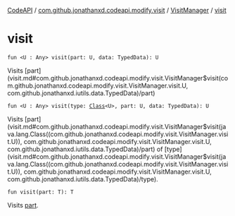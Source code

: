 [CodeAPI](../../index.md) / [com.github.jonathanxd.codeapi.modify.visit](../index.md) / [VisitManager](index.md) / [visit](.)

# visit

`fun <U : Any> visit(part: U, data: TypedData): U`

Visits [part](visit.md#com.github.jonathanxd.codeapi.modify.visit.VisitManager$visit(com.github.jonathanxd.codeapi.modify.visit.VisitManager.visit.U, com.github.jonathanxd.iutils.data.TypedData)/part)

`fun <U : Any> visit(type: `[`Class`](http://docs.oracle.com/javase/6/docs/api/java/lang/Class.html)`<U>, part: U, data: TypedData): U`

Visits [part](visit.md#com.github.jonathanxd.codeapi.modify.visit.VisitManager$visit(java.lang.Class((com.github.jonathanxd.codeapi.modify.visit.VisitManager.visit.U)), com.github.jonathanxd.codeapi.modify.visit.VisitManager.visit.U, com.github.jonathanxd.iutils.data.TypedData)/part) of [type](visit.md#com.github.jonathanxd.codeapi.modify.visit.VisitManager$visit(java.lang.Class((com.github.jonathanxd.codeapi.modify.visit.VisitManager.visit.U)), com.github.jonathanxd.codeapi.modify.visit.VisitManager.visit.U, com.github.jonathanxd.iutils.data.TypedData)/type).

`fun visit(part: T): T`

Visits [part](visit.md#com.github.jonathanxd.codeapi.modify.visit.VisitManager$visit(com.github.jonathanxd.codeapi.modify.visit.VisitManager.T)/part).

